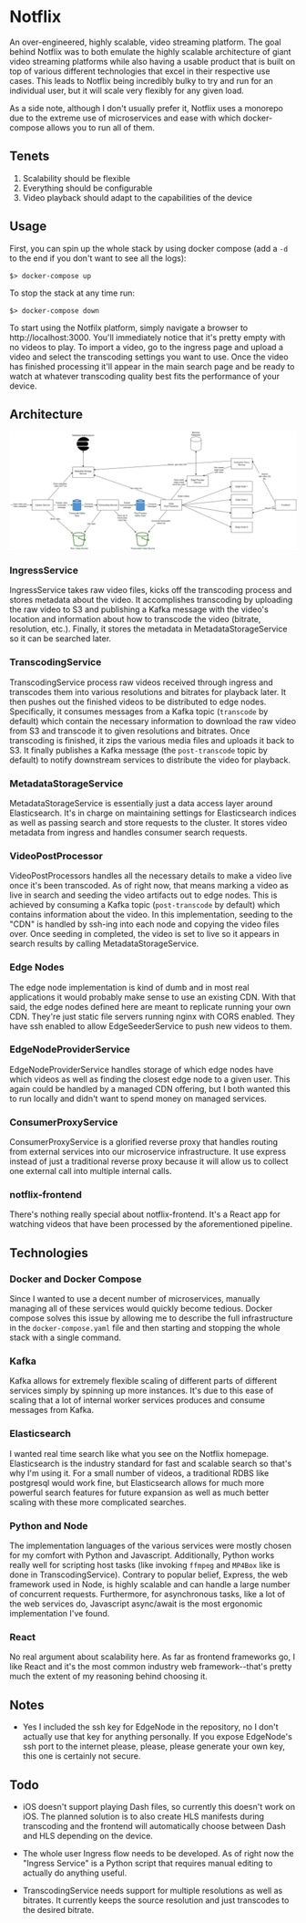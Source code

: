 # Notflix
An over-engineered, highly scalable, video streaming platform. The goal behind Notflix was to both emulate the highly scalable architecture of giant video streaming platforms while also having a usable product that is built on top of various different technologies that excel in their respective use cases. This leads to Notflix being incredibly bulky to try and run for an individual user, but it will scale very flexibly for any given load.

As a side note, although I don't usually prefer it, Notflix uses a monorepo due to the extreme use of microservices and ease with which docker-compose allows you to run all of them.

## Tenets
1. Scalability should be flexible
2. Everything should be configurable
3. Video playback should adapt to the capabilities of the device

## Usage

First, you can spin up the whole stack by using docker compose (add a `-d` to the end if you don't want to see all the logs):
```
$> docker-compose up
```

To stop the stack at any time run:
```
$> docker-compose down
```

To start using the Notfilx platform, simply navigate a browser to http://localhost:3000. You'll immediately notice that it's pretty empty with no videos to play. To import a video, go to the ingress page and upload a video and select the transcoding settings you want to use. Once the video has finished processing it'll appear in the main search page and be ready to watch at whatever transcoding quality best fits the performance of your device.

## Architecture

![Architecture Diagram](docs/architecture.png)

### IngressService
IngressService takes raw video files, kicks off the transcoding process and stores metadata about the video. It accomplishes transcoding by uploading the raw video to S3 and publishing a Kafka message with the video's location and information about how to transcode the video (bitrate, resolution, etc.). Finally, it stores the metadata in MetadataStorageService so it can be searched later. 

### TranscodingService
TranscodingService process raw videos received through ingress and transcodes them into various resolutions and bitrates for playback later. It then pushes out the finished videos to be distributed to edge nodes. Specifically, it consumes messages from a Kafka topic (`transcode` by default) which contain the necessary information to download the raw video from S3 and transcode it to given resolutions and bitrates. Once transcoding is finished, it zips the various media files and uploads it back to S3. It finally publishes a Kafka message (the `post-transcode` topic by default) to notify downstream services to distribute the video for playback.

### MetadataStorageService
MetadataStorageService is essentially just a data access layer around Elasticsearch. It's in charge on maintaining settings for Elasticsearch indices as well as passing search and store requests to the cluster. It stores video metadata from ingress and handles consumer search requests.

### VideoPostProcessor
VideoPostProcessors handles all the necessary details to make a video live once it's been transcoded. As of right now, that means marking a video as live in search and seeding the video artifacts out to edge nodes. This is achieved by consuming a Kafka topic (`post-transcode` by default) which contains information about the video. In this implementation, seeding to the "CDN" is handled by ssh-ing into each node and copying the video files over. Once seeding in completed, the video is set to live so it appears in search results by calling MetadataStorageService.

### Edge Nodes
The edge node implementation is kind of dumb and in most real applications it would probably make sense to use an existing CDN. With that said, the edge nodes defined here are meant to replicate running your own CDN. They're just static file servers running nginx with CORS enabled. They have ssh enabled to allow EdgeSeederService to push new videos to them.

### EdgeNodeProviderService
EdgeNodeProviderService handles storage of which edge nodes have which videos as well as finding the closest edge node to a given user. This again could be handled by a managed CDN offering, but I both wanted this to run locally and didn't want to spend money on managed services.

### ConsumerProxyService
ConsumerProxyService is a glorified reverse proxy that handles routing from external services into our microservice infrastructure. It use express instead of just a traditional reverse proxy because it will allow us to collect one external call into multiple internal calls.

### notflix-frontend
There's nothing really special about notflix-frontend. It's a React app for watching videos that have been processed by the aforementioned pipeline.

## Technologies

### Docker and Docker Compose
Since I wanted to use a decent number of microservices, manually managing all of these services would quickly become tedious. Docker compose solves this issue by allowing me to describe the full infrastructure in the `docker-compose.yaml` file and then starting and stopping the whole stack with a single command.

### Kafka
Kafka allows for extremely flexible scaling of different parts of different services simply by spinning up more instances. It's due to this ease of scaling that a lot of internal worker services produces and consume messages from Kafka.

### Elasticsearch
I wanted real time search like what you see on the Notflix homepage. Elasticsearch is the industry standard for fast and scalable search so that's why I'm using it. For a small number of videos, a traditional RDBS like postgresql would work fine, but Elasticsearch allows for much more powerful search features for future expansion as well as much better scaling with these more complicated searches.

### Python and Node
The implementation languages of the various services were mostly chosen for my comfort with Python and Javascript. Additionally, Python works really well for scripting host tasks (like invoking `ffmpeg` and `MP4Box` like is done in TranscodingService). Contrary to popular belief, Express, the web framework used in Node, is highly scalable and can handle a large number of concurrent requests. Furthermore, for asynchronous tasks, like a lot of the web services do, Javascript async/await is the most ergonomic implementation I've found.

### React
No real argument about scalability here. As far as frontend frameworks go, I like React and it's the most common industry web framework--that's pretty much the extent of my reasoning behind choosing it.

## Notes
* Yes I included the ssh key for EdgeNode in the repository, no I don't actually use that key for anything personally. If you expose EdgeNode's ssh port to the internet please, please, please generate your own key, this one is certainly not secure.

## Todo
* iOS doesn't support playing Dash files, so currently this doesn't work on iOS. The planned solution is to also create HLS manifests during transcoding and the frontend will automatically choose between Dash and HLS depending on the device.

* The whole user Ingress flow needs to be developed. As of right now the "Ingress Service" is a Python script that requires manual editing to actually do anything useful.

* TranscodingService needs support for multiple resolutions as well as bitrates. It currently keeps the source resolution and just transcodes to the desired bitrate.
